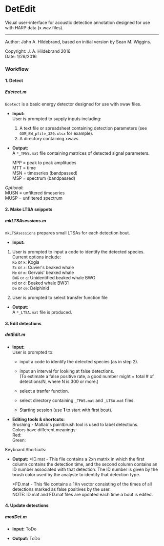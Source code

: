 # DetEdit

Visual user-interface for acoustic detection annotation designed for use with HARP data (x.wav files).

----------
Author: John A. Hildebrand, based on initial version by Sean M. Wiggins.

Copyright: J. A. Hildebrand 2016  
Date: 1/26/2016


### Workflow

#### 1. Detect

##### Edetect.m  
  `Edetect` is a basic energy detector designed for use with xwav files.
  
  - **Input:**  
    User is prompted to supply inputs including:  
     1. A text file or spreadsheet containing detection parameters (see `GOM_BW_pfile_320.xlsx` for example).  
     2. A directory containing xwavs.
    
  - **Output:**  
   A `*_TPWS.mat` file containing matrices of detected signal parameters.

     MPP = peak to peak amplitudes  
     MTT = time  
     MSN = timeseries (bandpassed)  
     MSP = spectrum (bandpassed)  

  *Optional*:  
     MUSN = unfiltered timeseries  
     MUSP = unfiltered spectrum  

#### 2. Make LTSA snippets

##### mkLTSAsessions.m  
  `mkLTSAsessions` prepares small LTSAs for each detection bout.  

  - **Input:**  
   1. User is prompted to input a code to identify the detected species.  
     Current options include:  
     `Ko` or `k`: Kogia  
     `Zc` or `z`: Cuvier's beaked whale  
     `Me` or `m`: Gervais' beaked whale  
     `BWG` or `g`: Unidentified beaked whale BWG  
     `Md` or `d`: Beaked whale BW31  
     `De` or `de`: Delphinid  

   2. User is prompted to select transfer function file  

  - **Output:**  
   A `*_LTSA.mat` file is produced.

#### 3. Edit detections

##### detEdit.m

   - **Input:**  
   User is prompted to:  
     * input a code to identify the detected species (as in step 2).  
     * input an interval for looking at false detections.  
     (To estimate a false positive rate, a good number might = total # of detections/N, where N is 300 or more.)  

     * select a tranfer function.   
     * select directory containing `_TPWS.mat` and `_LTSA.mat` files.  
     * Starting session (use **1** to start with first bout).  

   - **Editing tools & shortcuts:**  
  Brushing - Matlab's paintbrush tool is used to label detections.  
  Colors have different meanings:  
     Red:  
     Green:  

   Keyboard Shortcuts:  

     
    

   - **Output:**
     *ID.mat - This file contains a 2xn matrix in which the first column contains the detection time, and the second column contains an ID number associated with that detection. The ID number is given by the brush color used by the analyste to identify that detection type.

     *FD.mat - This file contains a 1Xn vector consisting of the times of all detections marked as false positives by the user.  
     NOTE: ID.mat and FD.mat files are updated each time a bout is edited.

#### 4. Update detections

##### modDet.m

   - **Input:**
  ToDo

   - **Output:**
  ToDo

